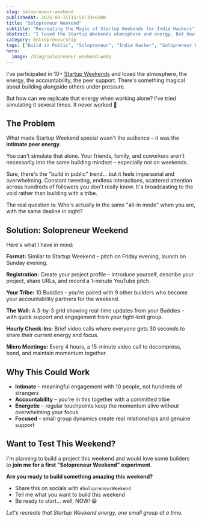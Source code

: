 ```yaml
---
slug: solopreneur-weekend
publishedAt: 2025-08-15T15:58:33+0200
title: "Solopreneur Weekend"
subtitle: "Recreating the Magic of Startup Weekends for Indie Hackers"
abstract: "I loved the Startup Weekends atmosphere and energy. But how can we replicate that energy when working alone? Here's an idea… keeping the same working principles, simulating small teams, and planning momentum boosters."
category: Entrepreneurship
tags: ["Build in Public", "Solopreneur", "Indie Hacker", "Solopreneur Weekend"]
hero:
  image: /blog/solopreneur-weekend.webp
---
```



I've participated in 10+ [Startup Weekends](https://www.techstars.com/communities/startup-weekend) and loved the atmosphere, the energy, the accountability, the peer support. There's something magical about building alongside others under pressure.

But how can we replicate that energy when working alone? I've tried simulating it several times. It never worked 🫤


## The Problem

What made Startup Weekend special wasn't the audience – it was the **intimate peer energy**.

You can't simulate that alone. Your friends, family, and coworkers aren't necessarily into the same building mindset – especially not on weekends.

Sure, there's the "build in public" trend… but it feels impersonal and overwhelming. Constant tweeting, endless interactions, scattered attention across hundreds of followers you don't really know. It's broadcasting to the void rather than building with a tribe.

The real question is: Who's actually in the same "all-in mode" when you are, with the same dealine in sight?


## Solution: Solopreneur Weekend

Here's what I have in mind:

**Format:** Similar to Startup Weekend – pitch on Friday evening, launch on Sunday evening.

**Registration:** Create your project profile – introduce yourself, describe your project, share URLs, and record a 1-minute YouTube pitch.

**Your Tribe:** 10 Buddies – you're paired with 9 other builders who become your accountability partners for the weekend.

**The Wall:** A 3-by-3 grid showing real-time updates from your Buddies – with quick support and engagement from your tight-knit group.

**Hourly Check-Ins:** Brief video calls where everyone gets 30 seconds to share their current energy and focus.

**Micro Meetings:** Every 4 hours, a 15-minute video call to decompress, bond, and maintain momentum together.


## Why This Could Work

- **Intimate** – meaningful engagement with 10 people, not hundreds of strangers
- **Accountability** – you're in this together with a committed tribe  
- **Energetic** – regular touchpoints keep the momentum alive without overwhelming your focus
- **Focused** – small group dynamics create real relationships and genuine support


## Want to Test This Weekend?

I'm planning to build a project this weekend and would love some builders to **join me for a first "Solopreneur Weekend" experiment**.

**Are you ready to build something amazing this weekend?**

- Share this on socials with `#SolopreneurWeekend`
- Tell me what you want to build this weekend
- Be ready to start… well, NOW! 😁

_Let's recreate that Startup Weekend energy, one small group at a time._
